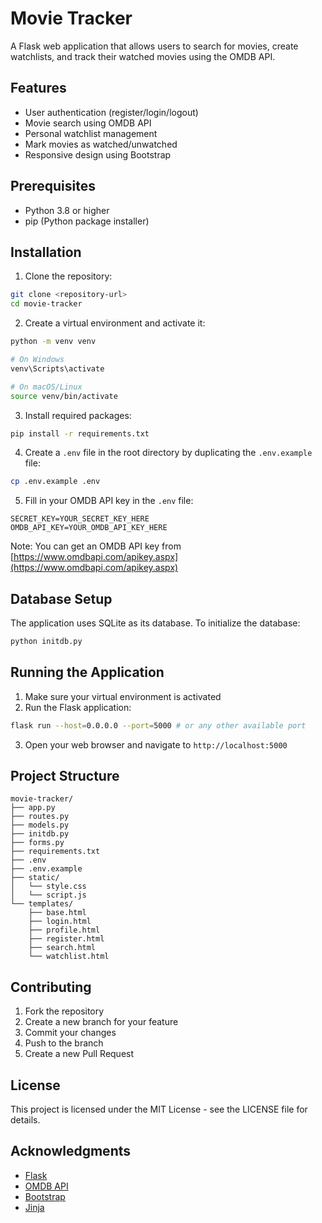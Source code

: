 # Movie Tracker

A Flask web application that allows users to search for movies, create watchlists, and track their watched movies using the OMDB API.

## Features

- User authentication (register/login/logout)
- Movie search using OMDB API
- Personal watchlist management
- Mark movies as watched/unwatched
- Responsive design using Bootstrap

## Prerequisites

- Python 3.8 or higher
- pip (Python package installer)

## Installation

1. Clone the repository:

```bash
git clone <repository-url>
cd movie-tracker
```

2. Create a virtual environment and activate it:

```bash
python -m venv venv

# On Windows
venv\Scripts\activate

# On macOS/Linux
source venv/bin/activate
```

3. Install required packages:

```bash
pip install -r requirements.txt
```

4. Create a `.env` file in the root directory by duplicating the `.env.example` file:

```bash
cp .env.example .env
```

5. Fill in your OMDB API key in the `.env` file:

```
SECRET_KEY=YOUR_SECRET_KEY_HERE
OMDB_API_KEY=YOUR_OMDB_API_KEY_HERE
```

Note: You can get an OMDB API key from [https://www.omdbapi.com/apikey.aspx](https://www.omdbapi.com/apikey.aspx)

## Database Setup

The application uses SQLite as its database. To initialize the database:

```bash
python initdb.py
```

## Running the Application

1. Make sure your virtual environment is activated
2. Run the Flask application:

```bash
flask run --host=0.0.0.0 --port=5000 # or any other available port
```

3. Open your web browser and navigate to `http://localhost:5000`

## Project Structure

```
movie-tracker/
├── app.py
├── routes.py
├── models.py
├── initdb.py
├── forms.py
├── requirements.txt
├── .env
├── .env.example
├── static/
│   └── style.css
│   └── script.js
└── templates/
    ├── base.html
    ├── login.html
    ├── profile.html
    ├── register.html
    ├── search.html
    └── watchlist.html
```

## Contributing

1. Fork the repository
2. Create a new branch for your feature
3. Commit your changes
4. Push to the branch
5. Create a new Pull Request

## License

This project is licensed under the MIT License - see the LICENSE file for details.

## Acknowledgments

- [Flask](https://flask.palletsprojects.com/)
- [OMDB API](https://www.omdbapi.com/)
- [Bootstrap](https://getbootstrap.com/)
- [Jinja](https://jinja.palletsprojects.com/)

